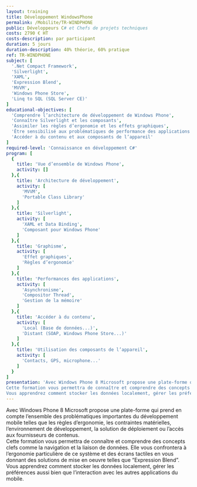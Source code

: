 ```yaml
---
layout: training
title: Développement WindowsPhone
permalink: /Mobilite/TR-WINDPHONE
public: Développeurs C# et Chefs de projets techniques
costs: 2790 € HT
costs-description: par participant
duration: 5 jours
duration-description: 40% théorie, 60% pratique
ref: TR-WINDPHONE
subject: [
  '.Net Compact Framework',
  'Silverlight',
  'XAML',
  'Expression Blend',
  'MVVM',
  'Windows Phone Store',
  'Linq to SQL (SQL Server CE)'
]
educational-objectives: [
  'Comprendre l’architecture de développement de Windows Phone',
  'Connaître Silverlight et les composants',
  'Assimiler les règles d’ergonomie et les effets graphiques',
  'Être sensibilisé aux problématiques de performance des applications',
  'Accéder à du contenu et aux composants de l’appareil'
]
required-level: 'Connaissance en développement C#'
program: [
  {
    title: 'Vue d’ensemble de Windows Phone',
    activity: []
  },{
    title: 'Architecture de développement',
    activity: [
      'MVVM',
      'Portable Class Library'
    ]
  },{
    title: 'Silverlight',
    activity: [
      'XAML et Data Binding',
      'Composant pour Windows Phone'
    ]
  },{
    title: 'Graphisme',
    activity: [
      'Effet graphiques',
      'Règles d’ergonomie'
    ]
  },{
    title: 'Performances des applications',
    activity: [
      'Asynchronisme',
      'Compositor Thread',
      'Gestion de la mémoire'
    ]
  },{
    title: 'Accéder à du contenu',
    activity: [
      'Local (Base de données...)',
      'Distant (SOAP, Windows Phone Store...)'
    ]
  },{
    title: 'Utilisation des composants de l’appareil',
    activity: [
      'Contacts, GPS, microphone...'
    ]
  }
]
presentation: 'Avec Windows Phone 8 Microsoft propose une plate-forme qui prend en compte l’ensemble des problématiques importantes du développement mobile telles que les règles d’ergonomie, les contraintes matérielles, l’environnement de développement, la solution de déploiement ou l’accès aux fournisseurs de contenus.
Cette formation vous permettra de connaître et comprendre des concepts clefs comme la navigation et la liaison de données. Elle vous confrontera à l’ergonomie particulière de ce système et des écrans tactiles en vous donnant des solutions de mise en oeuvre telles que “Expression Blend”.
Vous apprendrez comment stocker les données localement, gérer les préférences aussi bien que l’interaction avec les autres applications du mobile.'
---
```


Avec Windows Phone 8 Microsoft propose une plate-forme qui prend en compte l’ensemble des problématiques importantes du développement mobile telles que les règles d’ergonomie, les contraintes matérielles, l’environnement de développement, la solution de déploiement ou l’accès aux fournisseurs de contenus.  
Cette formation vous permettra de connaître et comprendre des concepts clefs comme la navigation et la liaison de données. Elle vous confrontera à l’ergonomie particulière de ce système et des écrans tactiles en vous donnant des solutions de mise en oeuvre telles que “Expression Blend”.  
Vous apprendrez comment stocker les données localement, gérer les préférences aussi bien que l’interaction avec les autres applications du mobile.  
